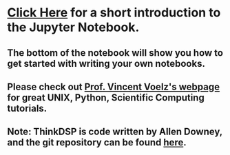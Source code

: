 # [Click Here](./JupyterNotebookExample.ipynb) for a short introduction to the Jupyter Notebook. 

## The bottom of the notebook will show you how to get started with writing your own notebooks.

## Please check out [Prof. Vincent Voelz's webpage](http://www.voelzlab.org/teaching) for great UNIX, Python, Scientific Computing tutorials.


## Note: ThinkDSP is code written by Allen Downey, and the git repository can be found [here](https://github.com/AllenDowney/ThinkDSP).

